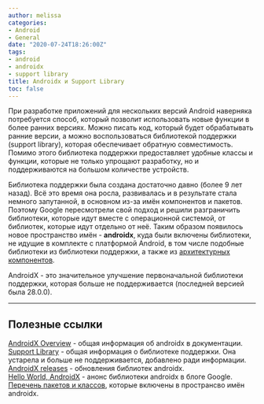```yaml
---
author: melissa
categories:
- Android
- General
date: "2020-07-24T18:26:00Z"
tags:
- android
- androidx
- support library
title: Androidx и Support Library
toc: false
---
```


При разработке приложений для нескольких версий Android наверняка потребуется способ, который позволит использовать новые функции в более ранних версиях. Можно писать код, который будет обрабатывать ранние версии, а можно воспользоваться библиотекой поддержки (support library), которая обеспечивает обратную совместимость. Помимо этого библиотека поддержки предоставляет удобные классы и функции, которые не только упрощают разработку, но и поддерживаются на большом количестве устройств.

Библиотека поддержки была создана достаточно давно (более 9 лет назад). Всё это время она росла, развивалась и в результате стала немного запутанной, в основном из-за имён компонентов и пакетов. Поэтому Google пересмотрели свой подход и решили разграничить библиотеки, которые идут вместе с операционной системой, от библиотек, которые идут отдельно от неё. Таким образом появилось новое пространство имён - **androidx**, куда были включены библиотеки, не идущие в комплекте с платформой Android, в том числе подобные библиотеки из библиотеки поддержки, а также из [архитектурных компонентов](https://developer.android.com/topic/libraries/architecture/index.html).

AndroidX - это значительное улучшение первоначальной библиотеки поддержки, которая больше не поддерживается (последней версией была 28.0.0).

***

## Полезные ссылки

[AndroidX Overview](https://developer.android.com/jetpack/androidx) - общая информация об androidx в документации.  
[Support Library](https://developer.android.com/topic/libraries/support-library) - общая информация о библиотеке поддержки. Она устарела и больше не поддерживается, добавлено ради информации.  
[AndroidX releases](https://developer.android.com/jetpack/androidx/versions/all-channel) - обновления библиотек androidx.  
[Hello World, AndroidX](https://android-developers.googleblog.com/2018/05/hello-world-androidx.html) - анонс библиотеки androidx в блоге Google.  
[Перечень пакетов и классов](https://developer.android.com/reference/androidx/packages), которые включены в пространсво имён androidx.
